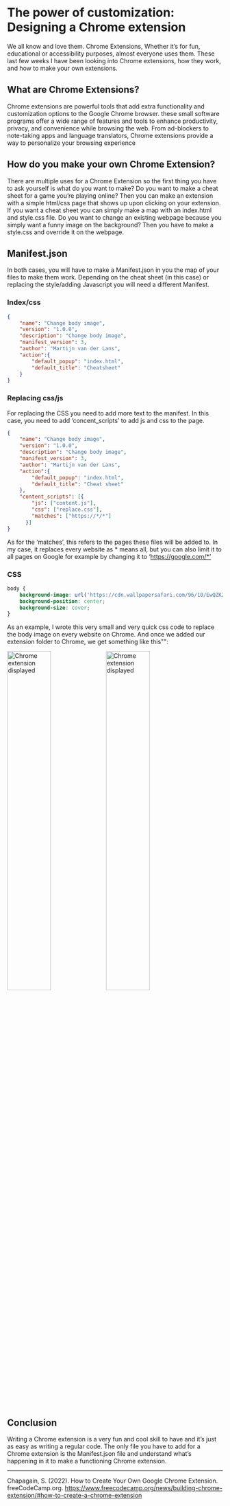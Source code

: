 # The power of customization: Designing a Chrome extension
We all know and love them. Chrome Extensions, Whether it’s for fun, educational or accessibility purposes, almost everyone uses them. These last few weeks I have been looking into Chrome extensions, how they work, and how to make your own extensions. 

## What are Chrome Extensions?
Chrome extensions are powerful tools that add extra functionality and customization options to the Google Chrome browser. these small software programs offer a wide range of features and tools to enhance productivity, privacy, and convenience while browsing the web. From ad-blockers to note-taking apps and language translators, Chrome extensions provide a way to personalize your browsing experience

## How do you make your own Chrome Extension?
There are multiple uses for a Chrome Extension so the first thing you have to ask yourself is what do you want to make? Do you want to make a cheat sheet for a game you’re playing online? Then you can make an extension with a simple html/css page that shows up upon clicking on your extension. If you want a cheat sheet you can simply make a map with an index.html and style.css file. Do you want to change an existing webpage because you simply want a funny image on the background? Then you have to make a style.css and override it on the webpage.

## Manifest.json
In both cases, you will have to make a Manifest.json in you the map of your files to make them work. Depending on the cheat sheet (in this case) or replacing the style/adding Javascript you will need a different Manifest.

### Index/css

```json
{
    "name": "Change body image",
    "version": "1.0.0",
    "description": "Change body image",
    "manifest_version": 3,
    "author": "Martijn van der Lans",
    "action":{
        "default_popup": "index.html",
        "default_title": "Cheatsheet"
    }
}
```

### Replacing css/js
For replacing the CSS you need to add more text to the manifest. In this case, you need to add ‘concent_scripts’ to add js and css to the page.

```json
{
    "name": "Change body image",
    "version": "1.0.0",
    "description": "Change body image",
    "manifest_version": 3,
    "author": "Martijn van der Lans",
    "action":{
        "default_popup": "index.html",
        "default_title": "Cheat sheet"
    },
    "content_scripts": [{
        "js": ["content.js"],
        "css": ["replace.css"],
        "matches": ["https://*/*"]
      }]
}

```

As for the ‘matches’, this refers to the pages these files will be added to. In my case, it replaces every website as * means all, but you can also limit it to all pages on Google for example by changing it to ‘https://google.com/*’

### CSS

```css
body {
    background-image: url('https://cdn.wallpapersafari.com/96/10/EwQZK2.jpg')!important;
    background-position: center;
    background-size: cover;
}
```

As an example, I wrote this very small and very quick css code to replace the body image on every website on Chrome. And once we added our extension folder to Chrome, we get something like this"":

<img src="https://i.imgur.com/ScSiQug.png" WIDTH="45%" alt="Chrome extension displayed">
<img src="https://i.imgur.com/ruGp1Md.png" WIDTH="45%" alt="Chrome extension displayed">

## Conclusion
Writing a Chrome extension is a very fun and cool skill to have and it’s just as easy as writing a regular code. The only file you have to add for a Chrome extension is the Manifest.json file and understand what’s happening in it to make a functioning Chrome extension. 

<hr/>

Chapagain, S. (2022). How to Create Your Own Google Chrome Extension. freeCodeCamp.org. https://www.freecodecamp.org/news/building-chrome-extension/#how-to-create-a-chrome-extension
